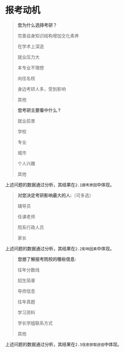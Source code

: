 # 报考动机

> **您为什么选择考研？**
>
> 完善自身知识结构增加文化素养
>
> 在学术上深造
>
> 就业压力大
>
> 本专业不理想
>
> 向往名校
>
> 身边考研人多，受到影响
>
> 其他



> **您考研主要看中什么 ?**
>
> 就业前景
>
> 学校
>
> 专业
>
> 城市
>
> 个人兴趣
>
> 其他

上述问题的数据通过分析，其结果在`2.1报考原因`中体现。



> **对您决定考研影响最大的人:**（可多选）
>
> 辅导员
>
> 任课老师
>
> 院系行政人员
>
> 家长

上述问题的数据通过分析，其结果在`2.2影响因素`中体现。



> **您想了解报考院校的哪些信息:**
>
> 往年分数线
>
> 招生简章
>
> 导师信息
>
> 往年真题
>
> 学习资料
>
> 学长学姐联系方式
>
> 其他

上述问题的数据通过分析，其结果在`2.3信息获取途径`中体现。